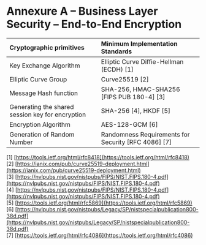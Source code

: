 # Annexure A – Business Layer Security – End-to-End Encryption

| Cryptographic primitives | Minimum Implementation Standards |
| :--- | :--- |
| Key Exchange Algorithm | Elliptic Curve Diffie-Hellman \(ECDH\) \[1\] |
| Elliptic Curve Group | Curve25519 \[2\] |
| Message Hash function | SHA-256, HMAC-SHA256 \[FIPS PUB 180-4\] \[3\] |
| Generating the shared session key for encryption | SHA-256 \[4\], HKDF \[5\] |
| Encryption Algorithm | AES-128-GCM \[6\] |
| Generation of Random Number | Randomness Requirements for Security \[RFC 4086\] \[7\] |

\[1\] [https://tools.ietf.org/html/rfc8418](https://tools.ietf.org/html/rfc8418)  
\[2\] [https://ianix.com/pub/curve25519-deployment.html](https://ianix.com/pub/curve25519-deployment.html)  
\[3\] [https://nvlpubs.nist.gov/nistpubs/FIPS/NIST.FIPS.180-4.pdf](https://nvlpubs.nist.gov/nistpubs/FIPS/NIST.FIPS.180-4.pdf)  
\[4\] [https://nvlpubs.nist.gov/nistpubs/FIPS/NIST.FIPS.180-4.pdf](https://nvlpubs.nist.gov/nistpubs/FIPS/NIST.FIPS.180-4.pdf)  
\[5\] [https://tools.ietf.org/html/rfc5869](https://tools.ietf.org/html/rfc5869)  
\[6\] [https://nvlpubs.nist.gov/nistpubs/Legacy/SP/nistspecialpublication800-38d.pdf](https://nvlpubs.nist.gov/nistpubs/Legacy/SP/nistspecialpublication800-38d.pdf)  
\[7\] [https://tools.ietf.org/html/rfc4086](https://tools.ietf.org/html/rfc4086)

